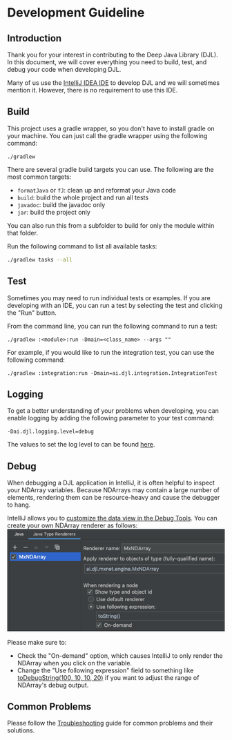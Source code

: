 # Development Guideline

## Introduction

Thank you for your interest in contributing to the Deep Java Library (DJL).
In this document, we will cover everything you need to build, test, and debug your code when developing DJL.

Many of us use the [IntelliJ IDEA IDE](https://www.jetbrains.com/idea/) to develop DJL and we will sometimes mention it. However, there is no requirement to use this IDE.

## Build

This project uses a gradle wrapper, so you don't have to install gradle on your machine. You can just call the gradle wrapper using the following command:
```
./gradlew
```

There are several gradle build targets you can use. The following are the most common targets:

- `formatJava` or `fJ`: clean up and reformat your Java code
- `build`: build the whole project and run all tests
- `javadoc`: build the javadoc only
- `jar`: build the project only

You can also run this from a subfolder to build for only the module within that folder.

Run the following command to list all available tasks:
```sh
./gradlew tasks --all
```

## Test

Sometimes you may need to run individual tests or examples.
If you are developing with an IDE, you can run a test by selecting the test and clicking the "Run" button.

From the command line, you can run the following command to run a test:
```
./gradlew :<module>:run -Dmain=<class_name> --args ""
```
For example, if you would like to run the integration test, you can use the following command:
```
./gradlew :integration:run -Dmain=ai.djl.integration.IntegrationTest
```

## Logging

To get a better understanding of your problems when developing, you can enable logging by adding the following parameter to your test command:
```
-Dai.djl.logging.level=debug
```

The values to set the log level to can be found [here](https://logging.apache.org/log4j/2.x/manual/customloglevels.html).

## Debug

When debugging a DJL application in IntelliJ, it is often helpful to inspect your NDArray variables. Because NDArrays may contain
a large number of elements, rendering them can be resource-heavy and cause the debugger to hang.

IntelliJ allows you to [customize the data view in the Debug Tools](https://www.jetbrains.com/help/idea/customize-data-views.html).
You can create your own NDArray renderer as follows:
![](img/custom_debug_view.png)

Please make sure to:
- Check the "On-demand" option, which causes IntelliJ to only render the NDArray when you click on the variable.
- Change the "Use following expression" field to something like [toDebugString(100, 10, 10, 20)](https://djl-ai.s3.amazonaws.com/java-api/0.2.0/mxnet-engine/ai/djl/mxnet/engine/MxNDArray.html#toDebugString-int-int-int-int-)
if you want to adjust the range of NDArray's debug output.

## Common Problems

Please follow the [Troubleshooting](troubleshooting.md) guide for common problems and their solutions.
